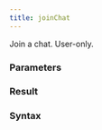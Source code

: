 ```yaml
---
title: joinChat
---
```


Join a chat. User-only.


### Parameters 



### Result 



### Syntax





